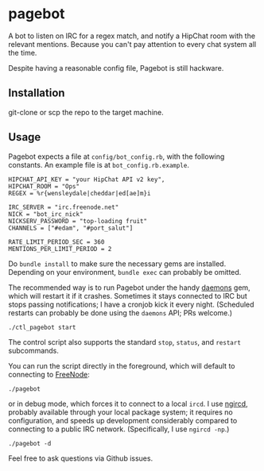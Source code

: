 # pagebot

A bot to listen on IRC for a regex match, and notify a HipChat room with the relevant mentions. Because you can't pay attention to every chat system all the time.

Despite having a reasonable config file, Pagebot is still hackware.

## Installation

git-clone or scp the repo to the target machine.

## Usage

Pagebot expects a file at `config/bot_config.rb`, with the following constants. An example file is at `bot_config.rb.example`.

    HIPCHAT_API_KEY = "your HipChat API v2 key",
    HIPCHAT_ROOM = "Ops"
    REGEX = %r{wensleydale|cheddar|ed[ae]m}i

    IRC_SERVER = "irc.freenode.net"
    NICK = "bot_irc_nick"
    NICKSERV_PASSWORD = "top-loading fruit"
    CHANNELS = ["#edam", "#port_salut"]

    RATE_LIMIT_PERIOD_SEC = 360
    MENTIONS_PER_LIMIT_PERIOD = 2

Do `bundle install` to make sure the necessary gems are installed. Depending on your environment, `bundle exec` can probably be omitted.

The recommended way is to run Pagebot under the handy [daemons](https://github.com/ghazel/daemons) gem, which will restart it if it crashes. Sometimes it stays connected to IRC but stops passing notifications; I have a cronjob kick it every night. (Scheduled restarts can probably be done using the `daemons` API; PRs welcome.)

    ./ctl_pagebot start

The control script also supports the standard `stop`, `status`, and `restart` subcommands.

You can run the script directly in the foreground, which will default to connecting to [FreeNode](https://freenode.net/):

    ./pagebot

or in debug mode, which forces it to connect to a local `ircd`. I use [ngircd](http://ngircd.barton.de/index.php.en), probably available through your local package system; it requires no configuration, and speeds up development considerably compared to connecting to a public IRC network. (Specifically, I use `ngircd -np`.)

    ./pagebot -d

Feel free to ask questions via Github issues.
